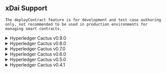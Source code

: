 xDai Support
-----------------

```{note}
The deployContract feature is for development and test case authoring only, not recommended to be used in production environments for managing smart contracts.
```

<details>
  <summary>Hyperledger Cactus v0.9.0</summary>

  | xDai version | deployContract* | invokeContract | runTransaction |
  | --- | :---: | :---: | :---: |
  | xDai 1.8.27 | ✅ [test]() | ✅ [test]() | ✅ [test]() |

</details>

<details>
  <summary>Hyperledger Cactus v0.8.0</summary>

  | xDai version | deployContract* | invokeContract | runTransaction |
  | --- | :---: | :---: | :---: |
  | xDai 1.8.27 | ✅ [test](https://github.com/hyperledger/cactus/blob/v0.8.0/packages/cactus-plugin-ledger-connector-xdai/src/test/typescript/integration/deploy-contract-from-json-xdai.test.ts) | ✅ [test](https://github.com/hyperledger/cactus/blob/v0.8.0/packages/cactus-plugin-ledger-connector-xdai/src/test/typescript/integration/invoke-contract-xdai.test.ts) | ✅ [test](https://github.com/hyperledger/cactus/blob/v0.8.0/packages/cactus-plugin-ledger-connector-xdai/src/test/typescript/integration/deploy-contract-from-json-xdai.test.ts) |

</details>

<details>
  <summary>Hyperledger Cactus v0.7.0</summary>

  | xDai version | deployContract* | invokeContract | runTransaction |
  | --- | :---: | :---: | :---: |
  | xDai 1.8.27 | ✅ [test](https://github.com/hyperledger/cactus/blob/v0.7.0/packages/cactus-plugin-ledger-connector-xdai/src/test/typescript/integration/deploy-contract-from-json-xdai.test.ts) | ✅ [test](https://github.com/hyperledger/cactus/blob/v0.7.0/packages/cactus-plugin-ledger-connector-xdai/src/test/typescript/integration/invoke-contract-xdai.test.ts) | ✅ [test](https://github.com/hyperledger/cactus/blob/v0.7.0/packages/cactus-plugin-ledger-connector-xdai/src/test/typescript/integration/deploy-contract-from-json-xdai.test.ts) |

</details>

<details>
  <summary>Hyperledger Cactus v0.6.0</summary>

  | xDai version | deployContract* | invokeContract | runTransaction |
  | --- | :---: | :---: | :---: |
  | xDai 1.8.27 | ✅ [test](https://github.com/hyperledger/cactus/blob/v0.6.0/packages/cactus-plugin-ledger-connector-xdai/src/test/typescript/integration/deploy-contract-from-json-xdai.test.ts) | ✅ [test](https://github.com/hyperledger/cactus/blob/v0.6.0/packages/cactus-plugin-ledger-connector-xdai/src/test/typescript/integration/invoke-contract-xdai.test.ts) | ✅ [test](https://github.com/hyperledger/cactus/blob/v0.6.0/packages/cactus-plugin-ledger-connector-xdai/src/test/typescript/integration/deploy-contract-from-json-xdai.test.ts) |

</details>

<details>
  <summary>Hyperledger Cactus v0.5.0</summary>

  | xDai version | deployContract* | invokeContract | runTransaction |
  | --- | :---: | :---: | :---: |
  | xDai 1.8.27 | ✅ [test](https://github.com/hyperledger/cactus/blob/v0.5.0/packages/cactus-plugin-ledger-connector-xdai/src/test/typescript/integration/deploy-contract-from-json-xdai.test.ts) | ✅ [test](https://github.com/hyperledger/cactus/blob/v0.5.0/packages/cactus-plugin-ledger-connector-xdai/src/test/typescript/integration/invoke-contract-xdai.test.ts) | ✅ [test](https://github.com/hyperledger/cactus/blob/v0.5.0/packages/cactus-plugin-ledger-connector-xdai/src/test/typescript/integration/deploy-contract-from-json-xdai.test.ts) |

</details>

<details>
  <summary>Hyperledger Cactus v0.4.1</summary>

  | xDai version | deployContract*| invokeContract | runTransaction |
  | --- | :---: | :---: | :---: |
  | xDai 1.8.27 | ❌ | ❌ | ❌ |

</details>

<br>